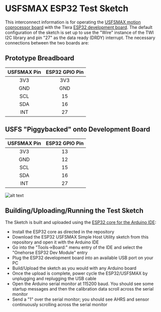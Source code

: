 # USFSMAX ESP32 Test Sketch

This interconnect information is for operating the [USFSMAX motion coprocessor board](https://cdn.tindiemedia.com/images/resize/S4Os6lUdoJOFuyZHntYHBDiDCUk=/p/full-fit-in/1782x1336/i/44691/products/2020-02-03T20%3A51%3A19.878Z-USFSMAX.top.jpg) with the Tlera [ESP32 development board](https://www.tindie.com/products/onehorse/smallest-esp32-development-board/). The default configuration of the sketch is set up to use the "Wire" instance of the TWI I2C library and pin "27" as the data ready (DRDY) interrupt. The necessary connections between the two boards are:

## Prototype Breadboard
|USFSMAX Pin|ESP32 GPIO Pin|
|:---------:|:------------:|
|   3V3     |      3V3     |
|   GND     |      GND     |
|   SCL     |       15     |
|   SDA     |       16     |
|   INT     |       27     |

## USFS "Piggybacked" onto Development Board
|USFSMAX Pin|ESP32 GPIO Pin|
|:---------:|:------------:|
|   3V3     |       13     |
|   GND     |       12     |
|   SCL     |       15     |
|   SDA     |       16     |
|   INT     |       27     |

![alt text](https://user-images.githubusercontent.com/5760946/80746815-5365be80-8ad7-11ea-8e1b-241ee2c26463.JPG)

## Building/Uploading/Running the Test Sketch

The Sketch is built and uploaded using the [ESP32 core for the Arduino IDE](https://github.com/espressif/arduino-esp32):
* Install the ESP32 core as directed in the repository
* Download the ESP32 USFSMAX Simple Host Utility sketch from this repository and open it with the Arduino IDE
* Go into the "Tools->Board:" menu entry of the IDE and select the "Onehorse ESP32 Dev Module" entry
* Plug the ESP32 development board into an available USB port on your PC
* Build/Upload the sketch as you would with any Arduino board
* Once the upload is complete, power cycle the ESP32/USFSMAX by unplugging and replugging the USB cable
* Open the Arduino serial monitor at 115200 baud. You should see some startup messages and then the calibration data scroll across the serial monitor
* Send a "1" over the serial monitor; you should see AHRS and sensor continuously scrolling across the serial monitor
